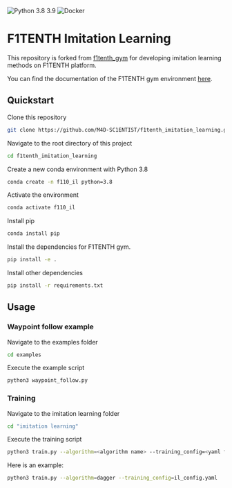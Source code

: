 ![Python 3.8 3.9](https://github.com/f1tenth/f1tenth_gym/actions/workflows/ci.yml/badge.svg)
![Docker](https://github.com/f1tenth/f1tenth_gym/actions/workflows/docker.yml/badge.svg)
# F1TENTH Imitation Learning

This repository is forked from [f1tenth_gym](https://github.com/f1tenth/f1tenth_gym) for developing imitation learning methods on F1TENTH platform.

You can find the documentation of the F1TENTH gym environment [here](https://f1tenth-gym.readthedocs.io/en/latest/).

## Quickstart
Clone this repository
```bash
git clone https://github.com/M4D-SC1ENTIST/f1tenth_imitation_learning.git
```

Navigate to the root directory of this project
```bash
cd f1tenth_imitation_learning
```

Create a new conda environment with Python 3.8
```bash
conda create -n f110_il python=3.8
```

Activate the environment
```bash
conda activate f110_il
```

Install pip
```bash
conda install pip  
```

Install the dependencies for F1TENTH gym.
```bash
pip install -e .
```

Install other dependencies
```bash
pip install -r requirements.txt
```

## Usage
### Waypoint follow example
Navigate to the examples folder
```bash
cd examples
```

Execute the example script
```bash
python3 waypoint_follow.py
```

### Training
Navigate to the imitation learning folder
```bash
cd "imitation learning"
```

Execute the training script
```bash
python3 train.py --algorithm=<algorithm name> --training_config=<yaml file location>
```

Here is an example:
```bash
python3 train.py --algorithm=dagger --training_config=il_config.yaml
```